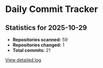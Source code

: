 # Daily Commit Tracker

## Statistics for 2025-10-29

- **Repositories scanned:** 59
- **Repositories changed:** 1
- **Total commits:** 21

[View detailed log](logs/2025-10-29.md)

